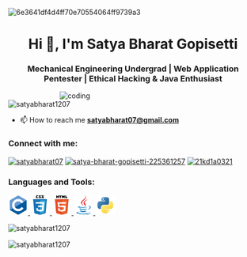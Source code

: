 ![6e3641df4d4ff70e70554064ff9739a3](https://github.com/user-attachments/assets/886462bb-64d2-4a21-ac60-e5ebedbd5cf6)

<h1 align="center">Hi 👋, I'm Satya Bharat Gopisetti</h1>
<h3 align="center">Mechanical Engineering Undergrad | Web Application Pentester | Ethical Hacking & Java Enthusiast</h3>

<img align="right" alt="coding" width="400" src="https://i.pinimg.com/originals/ef/09/36/ef0936558e58d6bebf73fee2ae895fe3.gif">

<p align="left"> <img src="https://komarev.com/ghpvc/?username=satyabharat1207&label=Profile%20views&color=0e75b6&style=flat" alt="satyabharat1207" /> </p>

- 📫 How to reach me **satyabharat07@gmail.com**

<h3 align="left">Connect with me:</h3>
<p align="left">
<a href="https://twitter.com/satyabharat07" target="blank"><img align="center" src="https://raw.githubusercontent.com/rahuldkjain/github-profile-readme-generator/master/src/images/icons/Social/twitter.svg" alt="satyabharat07" height="30" width="40" /></a>
<a href="https://linkedin.com/in/satya-bharat-gopisetti-225361257" target="blank"><img align="center" src="https://raw.githubusercontent.com/rahuldkjain/github-profile-readme-generator/master/src/images/icons/Social/linked-in-alt.svg" alt="satya-bharat-gopisetti-225361257" height="30" width="40" /></a>
<a href="https://www.hackerrank.com/21kd1a0321" target="blank"><img align="center" src="https://raw.githubusercontent.com/rahuldkjain/github-profile-readme-generator/master/src/images/icons/Social/hackerrank.svg" alt="21kd1a0321" height="30" width="40" /></a>
</p>

<h3 align="left">Languages and Tools:</h3>
<p align="left"> <a href="https://www.cprogramming.com/" target="_blank" rel="noreferrer"> <img src="https://raw.githubusercontent.com/devicons/devicon/master/icons/c/c-original.svg" alt="c" width="40" height="40"/> </a> <a href="https://www.w3schools.com/css/" target="_blank" rel="noreferrer"> <img src="https://raw.githubusercontent.com/devicons/devicon/master/icons/css3/css3-original-wordmark.svg" alt="css3" width="40" height="40"/> </a> <a href="https://www.w3.org/html/" target="_blank" rel="noreferrer"> <img src="https://raw.githubusercontent.com/devicons/devicon/master/icons/html5/html5-original-wordmark.svg" alt="html5" width="40" height="40"/> </a> <a href="https://www.java.com" target="_blank" rel="noreferrer"> <img src="https://raw.githubusercontent.com/devicons/devicon/master/icons/java/java-original.svg" alt="java" width="40" height="40"/> </a> <a href="https://www.python.org" target="_blank" rel="noreferrer"> <img src="https://raw.githubusercontent.com/devicons/devicon/master/icons/python/python-original.svg" alt="python" width="40" height="40"/> </a> </p>

<p><img align="center" src="https://github-readme-stats.vercel.app/api/top-langs?username=satyabharat1207&show_icons=true&locale=en&layout=compact" alt="satyabharat1207" /></p>

<p><img align="center" src="https://github-readme-streak-stats.herokuapp.com/?user=satyabharat1207&" alt="satyabharat1207" /></p>
